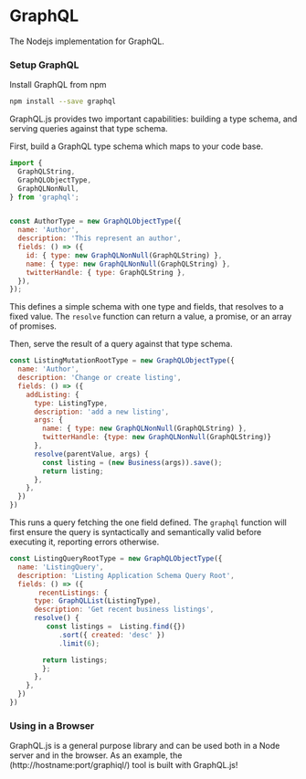 # GraphQL

The Nodejs implementation for GraphQL.

### Setup GraphQL

Install GraphQL from npm

```sh
npm install --save graphql
```

GraphQL.js provides two important capabilities: building a type schema, and
serving queries against that type schema.

First, build a GraphQL type schema which maps to your code base.

```js
import {
  GraphQLString,
  GraphQLObjectType,
  GraphQLNonNull,
} from 'graphql';


const AuthorType = new GraphQLObjectType({
  name: 'Author',
  description: 'This represent an author',
  fields: () => ({
    id: { type: new GraphQLNonNull(GraphQLString) },
    name: { type: new GraphQLNonNull(GraphQLString) },
    twitterHandle: { type: GraphQLString },
  }),
});

```

This defines a simple schema with one type and fields, that resolves
to a fixed value. The `resolve` function can return a value, a promise,
or an array of promises. 

Then, serve the result of a query against that type schema.

```js
const ListingMutationRootType = new GraphQLObjectType({
  name: 'Author',
  description: 'Change or create listing',
  fields: () => ({
    addListing: {
      type: ListingType,
      description: 'add a new listing',
      args: {
        name: { type: new GraphQLNonNull(GraphQLString) },
        twitterHandle: {type: new GraphQLNonNull(GraphQLString)}
      },
      resolve(parentValue, args) {
        const listing = (new Business(args)).save();
        return listing;
      },
    },
  })
})
```

This runs a query fetching the one field defined. The `graphql` function will
first ensure the query is syntactically and semantically valid before executing
it, reporting errors otherwise.

```js
const ListingQueryRootType = new GraphQLObjectType({
  name: 'ListingQuery',
  description: 'Listing Application Schema Query Root',
  fields: () => ({
       recentListings: {
      type: GraphQLList(ListingType),
      description: 'Get recent business listings',
      resolve() {
         const listings =  Listing.find({})
            .sort({ created: 'desc' })
            .limit(6);

        return listings;
        };
      },
    },
  })
})
```


### Using in a Browser

GraphQL.js is a general purpose library and can be used both in a Node server
and in the browser. As an example, the (http://hostname:port/graphiql/)
tool is built with GraphQL.js!


